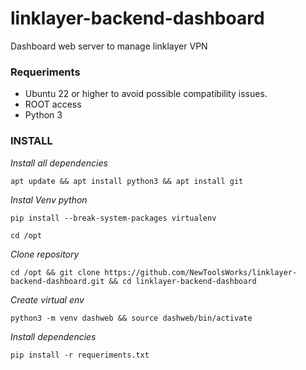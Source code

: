 # linklayer-backend-dashboard
Dashboard web server to manage linklayer VPN

### Requeriments
- Ubuntu 22 or higher to avoid possible compatibility issues.
- ROOT access
- Python 3

### INSTALL

_Install all dependencies_

```console
apt update && apt install python3 && apt install git 
```

_Instal Venv python_
```console
pip install --break-system-packages virtualenv
```

```console
cd /opt 
```

_Clone repository_

```console
cd /opt && git clone https://github.com/NewToolsWorks/linklayer-backend-dashboard.git && cd linklayer-backend-dashboard
```

_Create virtual env_

```console
python3 -m venv dashweb && source dashweb/bin/activate
```

_Install dependencies_

```console
pip install -r requeriments.txt
```